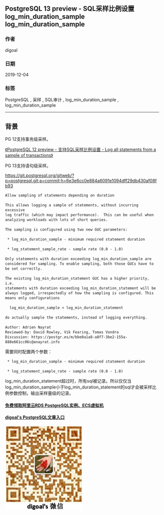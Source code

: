 ## PostgreSQL 13 preview - SQL采样比例设置 log_min_duration_sample log_min_duration_sample  
                                                                                                                  
### 作者                                                                                                                  
digoal                                                                                                                  
                                                                                                                  
### 日期                                                                                                                  
2019-12-04                                                                                                                  
                                                                                                                  
### 标签                                                                                                                  
PostgreSQL , 采样 , SQL审计 , log_min_duration_sample , log_min_duration_sample  
                                 
----                                                                                                            
                                                                                                              
## 背景     
PG 12支持事务级采样。  
  
[《PostgreSQL 12 preview - 支持SQL采样比例设置 - Log all statements from a sample of transactions》](../201904/20190405_09.md)    
  
PG 13支持语句级采样。  
  
https://git.postgresql.org/gitweb/?p=postgresql.git;a=commit;h=6e3e6cc0e884a6091e1094dff29db430af08fb93  
  
```  
Allow sampling of statements depending on duration  
  
This allows logging a sample of statements, without incurring excessive  
log traffic (which may impact performance).  This can be useful when  
analyzing workloads with lots of short queries.  
  
The sampling is configured using two new GUC parameters:  
  
 * log_min_duration_sample - minimum required statement duration  
  
 * log_statement_sample_rate - sample rate (0.0 - 1.0)  
  
Only statements with duration exceeding log_min_duration_sample are  
considered for sampling. To enable sampling, both those GUCs have to  
be set correctly.  
  
The existing log_min_duration_statement GUC has a higher priority, i.e.  
statements with duration exceeding log_min_duration_statement will be  
always logged, irrespectedly of how the sampling is configured. This  
means only configurations  
  
  log_min_duration_sample < log_min_duration_statement  
  
do actually sample the statements, instead of logging everything.  
  
Author: Adrien Nayrat  
Reviewed-by: David Rowley, Vik Fearing, Tomas Vondra  
Discussion: https://postgr.es/m/bbe0a1a8-a8f7-3be2-155a-888e661cc06c@anayrat.info  
```  
  
需要同时配置两个参数：  
  
```  
 * log_min_duration_sample - minimum required statement duration  
  
 * log_statement_sample_rate - sample rate (0.0 - 1.0)  
```  
  
log_min_duration_statement超过时，所有sql被记录。所以仅仅当log_min_duration_sample小于log_min_duration_statement的sql才会被采样比例参数控制，输出采样量级的记录。  
    
  
  
#### [免费领取阿里云RDS PostgreSQL实例、ECS虚拟机](https://free.aliyun.com/ "57258f76c37864c6e6d23383d05714ea")
  
  
#### [digoal's PostgreSQL文章入口](https://github.com/digoal/blog/blob/master/README.md "22709685feb7cab07d30f30387f0a9ae")
  
  
![digoal's weixin](../pic/digoal_weixin.jpg "f7ad92eeba24523fd47a6e1a0e691b59")
  
